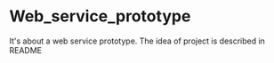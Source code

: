 # Web_service_prototype
It's about a web service prototype. The idea of project is described in README
